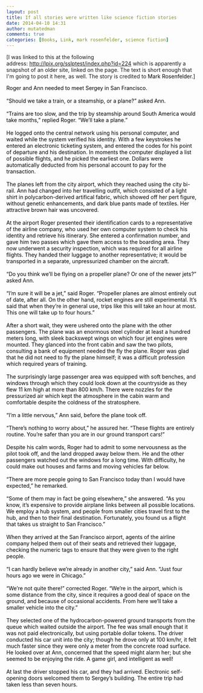 ```yaml
---
layout: post
title: If all stories were written like science fiction stories
date: 2014-04-10 14:31
author: mutatedman
comments: true
categories: [Books, Link, mark rosenfelder, science fiction]
---
```

[I was linked to this at the following address: <a href="http://lpix.org/sslptest/index.php?id=224">http://lpix.org/sslptest/index.php?id=224</a> which is apparently a snapshot of an older site, linked on the page. The text is short enough that I'm going to post it here, as well. The story is credited to <span style="color:#000000;">Mark Rosenfelder.]</span>

<span style="color:#000000;">Roger and Ann needed to meet Sergey in San Francisco. </span><br style="color:#000000;" /><br style="color:#000000;" /><span style="color:#000000;">“Should we take a train, or a steamship, or a plane?” asked Ann. </span><br style="color:#000000;" /><br style="color:#000000;" /><span style="color:#000000;">“Trains are too slow, and the trip by steamship around South America would take months,” replied Roger. “We’ll take a plane.” </span><br style="color:#000000;" /><br style="color:#000000;" /><span style="color:#000000;">He logged onto the central network using his personal computer, and waited while the system verified his identity. With a few keystrokes he entered an electronic ticketing system, and entered the codes for his point of departure and his destination. In moments the computer displayed a list of possible flights, and he picked the earliest one. Dollars were automatically deducted from his personal account to pay for the transaction. </span><br style="color:#000000;" /><br style="color:#000000;" /><span style="color:#000000;">The planes left from the city airport, which they reached using the city bi-rail. Ann had changed into her travelling outfit, which consisted of a light shirt in polycarbon-derived artifical fabric, which showed off her pert figure, without genetic enhancements, and dark blue pants made of textiles. Her attractive brown hair was uncovered. </span><br style="color:#000000;" /><br style="color:#000000;" /><span style="color:#000000;">At the airport Roger presented their identification cards to a representative of the airline company, who used her own computer system to check his identity and retrieve his itinerary. She entered a confirmation number, and gave him two passes which gave them access to the boarding area. They now underwent a security inspection, which was required for all airline flights. They handed their luggage to another representative; it would be transported in a separate, unpressurized chamber on the aircraft. </span><br style="color:#000000;" /><br style="color:#000000;" /><span style="color:#000000;">“Do you think we’ll be flying on a propeller plane? Or one of the newer jets?” asked Ann. </span><br style="color:#000000;" /><br style="color:#000000;" /><span style="color:#000000;">“I’m sure it will be a jet,” said Roger. “Propeller planes are almost entirely out of date, after all. On the other hand, rocket engines are still experimental. It’s said that when they’re in general use, trips like this will take an hour at most. This one will take up to four hours.” </span><br style="color:#000000;" /><br style="color:#000000;" /><span style="color:#000000;">After a short wait, they were ushered onto the plane with the other passengers. The plane was an enormous steel cylinder at least a hundred meters long, with sleek backswept wings on which four jet engines were mounted. They glanced into the front cabin and saw the two pilots, consulting a bank of equipment needed the fly the plane. Roger was glad that he did not need to fly the plane himself; it was a difficult profession which required years of training. </span><br style="color:#000000;" /><br style="color:#000000;" /><span style="color:#000000;">The surprisingly large passenger area was equipped with soft benches, and windows through which they could look down at the countryside as they flew 11 km high at more than 800 km/h. There were nozzles for the pressurized air which kept the atmosphere in the cabin warm and comfortable despite the coldness of the stratosphere. </span><br style="color:#000000;" /><br style="color:#000000;" /><span style="color:#000000;">“I’m a little nervous,” Ann said, before the plane took off. </span><br style="color:#000000;" /><br style="color:#000000;" /><span style="color:#000000;">“There’s nothing to worry about,” he assured her. “These flights are entirely routine. You’re safer than you are in our ground transport cars!” </span><br style="color:#000000;" /><br style="color:#000000;" /><span style="color:#000000;">Despite his calm words, Roger had to admit to some nervousness as the pilot took off, and the land dropped away below them. He and the other passengers watched out the windows for a long time. With difficulty, he could make out houses and farms and moving vehicles far below. </span><br style="color:#000000;" /><br style="color:#000000;" /><span style="color:#000000;">“There are more people going to San Francisco today than I would have expected,” he remarked. </span><br style="color:#000000;" /><br style="color:#000000;" /><span style="color:#000000;">“Some of them may in fact be going elsewhere,” she answered. “As you know, it’s expensive to provide airplane links between all possible locations. We employ a hub system, and people from smaller cities travel first to the hub, and then to their final destination. Fortunately, you found us a flight that takes us straight to San Francisco.” </span><br style="color:#000000;" /><br style="color:#000000;" /><span style="color:#000000;">When they arrived at the San Francisco airport, agents of the airline company helped them out of their seats and retrieved their luggage, checking the numeric tags to ensure that they were given to the right people. </span><br style="color:#000000;" /><br style="color:#000000;" /><span style="color:#000000;">“I can hardly believe we’re already in another city,” said Ann. “Just four hours ago we were in Chicago.” </span><br style="color:#000000;" /><br style="color:#000000;" /><span style="color:#000000;">“We’re not quite there!” corrected Roger. “We’re in the airport, which is some distance from the city, since it requires a good deal of space on the ground, and because of occasional accidents. From here we’ll take a smaller vehicle into the city.” </span><br style="color:#000000;" /><br style="color:#000000;" /><span style="color:#000000;">They selected one of the hydrocarbon-powered ground transports from the queue which waited outside the airport. The fee was small enough that it was not paid electronically, but using portable dollar tokens. The driver conducted his car unit into the city; though he drove only at 100 km/hr, it felt much faster since they were only a meter from the concrete road surface. He looked over at Ann, concerned that the speed might alarm her; but she seemed to be enjoying the ride. A game girl, and intelligent as well! </span><br style="color:#000000;" /><br style="color:#000000;" /><span style="color:#000000;">At last the driver stopped his car, and they had arrived. Electronic self-opening doors welcomed them to Sergey’s building. The entire trip had taken less than seven hours.</span>

